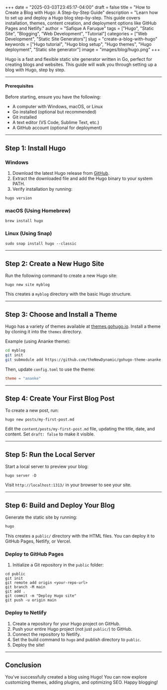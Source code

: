 +++
date = "2025-03-03T23:45:17-04:00"
draft = false
title = "How to Create a Blog with Hugo: A Step-by-Step Guide"
description = "Learn how to set up and deploy a Hugo blog step-by-step. This guide covers installation, themes, content creation, and deployment options like GitHub Pages and Netlify."
author = "Safique A Faruque"
tags = ["Hugo", "Static Site", "Blogging", "Web Development", "Tutorial"]
categories = ["Web Development", "Static Site Generators"]
slug = "create-a-blog-with-hugo"
keywords = ["Hugo tutorial", "Hugo blog setup", "Hugo themes", "Hugo deployment", "Static site generator"]
image = "images/blog/hugo.png"
+++

Hugo is a fast and flexible static site generator written in Go, perfect for creating blogs and websites. This guide will walk you through setting up a blog with Hugo, step by step.

---

#### Prerequisites
Before starting, ensure you have the following:
- A computer with Windows, macOS, or Linux
- Go installed (optional but recommended)
- Git installed
- A text editor (VS Code, Sublime Text, etc.)
- A GitHub account (optional for deployment)
<!--more-->
---

## Step 1: Install Hugo
### Windows
1. Download the latest Hugo release from [GitHub](https://github.com/gohugoio/hugo/releases).
2. Extract the downloaded file and add the Hugo binary to your system PATH.
3. Verify installation by running:
```
hugo version
```

### macOS (Using Homebrew)
```
brew install hugo
```

### Linux (Using Snap)
```
sudo snap install hugo --classic
```

---

## Step 2: Create a New Hugo Site
Run the following command to create a new Hugo site:
```
hugo new site myblog
```
This creates a `myblog` directory with the basic Hugo structure.

---

## Step 3: Choose and Install a Theme
Hugo has a variety of themes available at [themes.gohugo.io](https://themes.gohugo.io/). Install a theme by cloning it into the `themes` directory.

Example (using Ananke theme):
```sh
cd myblog
git init
git submodule add https://github.com/theNewDynamic/gohugo-theme-ananke.git themes/ananke
```
Then, update `config.toml` to use the theme:
```toml
theme = "ananke"
```

---

## Step 4: Create Your First Blog Post
To create a new post, run:
```
hugo new posts/my-first-post.md
```
Edit the `content/posts/my-first-post.md` file, updating the title, date, and content. Set `draft: false` to make it visible.

---

## Step 5: Run the Local Server
Start a local server to preview your blog:
```
hugo server -D
```
Visit `http://localhost:1313/` in your browser to see your site.

---

## Step 6: Build and Deploy Your Blog
Generate the static site by running:
```sh
hugo
```
This creates a `public/` directory with the HTML files. You can deploy it to GitHub Pages, Netlify, or Vercel.

### Deploy to GitHub Pages
1. Initialize a Git repository in the `public` folder:
```
cd public
git init
git remote add origin <your-repo-url>
git branch -M main
git add .
git commit -m "Deploy Hugo site"
git push -u origin main
```

### Deploy to Netlify
1. Create a repository for your Hugo project on GitHub.
2. Push your entire Hugo project (not just `public/`) to GitHub.
3. Connect the repository to Netlify.
4. Set the build command to `hugo` and publish directory to `public`.
5. Deploy the site!

---

## Conclusion
You’ve successfully created a blog using Hugo! You can now explore customizing themes, adding plugins, and optimizing SEO. Happy blogging!
